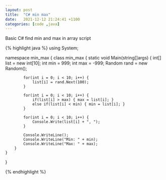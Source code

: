 ```yaml
---
layout: post
title:  "C# min max"
date:   2021-12-12 21:24:41 +1100
categories: [code ,java]
---
```

Basic C# find min and max in array script

{% highlight java %}
using System;

namespace min_max {
    class min_max {
        static void Main(string[]args) {
            int[] list = new int[10];
            int min = 999;
            int max = -999;
            Random rand = new Random();

            for(int i = 0; i < 10; i++) {
                list[i] = rand.Next(100);
            }

            for(int i = 0; i < 10; i++) {
                if(list[i] > max) { max = list[i]; }
                else if(list[i] < min) { min = list[i]; }
            }

            for(int i = 0; i < 10; i++) {
                Console.Write(list[i] + ", ");
            }

            Console.WriteLine();
            Console.WriteLine("Min: " + min);
            Console.WriteLine("Max: " + max);
        }
    }
}

{% endhighlight %}